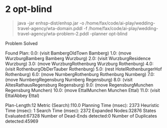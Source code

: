 # 2 opt-blind

> java -jar enhsp-dist/enhsp.jar -o /home/fax/code/ai-play/wedding-travel-agency/wta-domain.pddl -f /home/fax/code/ai-play/wedding-travel-agency/wta-problem-2.pddl -planner opt-blind

Problem Solved

Found Plan:
0.0: (visit BambergOldTown Bamberg)
1.0: (move WurzburgBamberg Bamberg Wurzburg)
2.0: (visit WurzburgResidence Wurzburg)
3.0: (move WurzburgRothenburg Wurzburg Rothenburg)
4.0: (visit RothenburgObDerTauber Rothenburg)
5.0: (rest HotelRothenburgerHof Rothenburg)
6.0: (move NurnbergRothenburg Rothenburg Nurnberg)
7.0: (move NurnbergRegensburg Nurnberg Regensburg)
8.0: (visit AltesRathausRegensburg Regensburg)
9.0: (move RegensburgMunchen Regensburg Munchen)
10.0: (move EttalMunchen Munchen Ettal)
11.0: (visit EttalAbbey Ettal)

Plan-Length:12
Metric (Search):110.0
Planning Time (msec): 2373
Heuristic Time (msec): 1
Search Time (msec): 2372
Expanded Nodes:32876
States Evaluated:67328
Number of Dead-Ends detected:0
Number of Duplicates detected:45969
